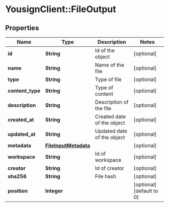 # YousignClient::FileOutput

## Properties
Name | Type | Description | Notes
------------ | ------------- | ------------- | -------------
**id** | **String** | Id of the object | [optional] 
**name** | **String** | Name of the file | [optional] 
**type** | **String** | Type of file | [optional] 
**content_type** | **String** | Type of content | [optional] 
**description** | **String** | Description of the file | [optional] 
**created_at** | **String** | Created date of the object | [optional] 
**updated_at** | **String** | Updated date of the object | [optional] 
**metadata** | [**FileInputMetadata**](FileInputMetadata.md) |  | [optional] 
**workspace** | **String** | Id of workspace | [optional] 
**creator** | **String** | Id of creator | [optional] 
**sha256** | **String** | File hash | [optional] 
**position** | **Integer** |  | [optional] [default to 0]


